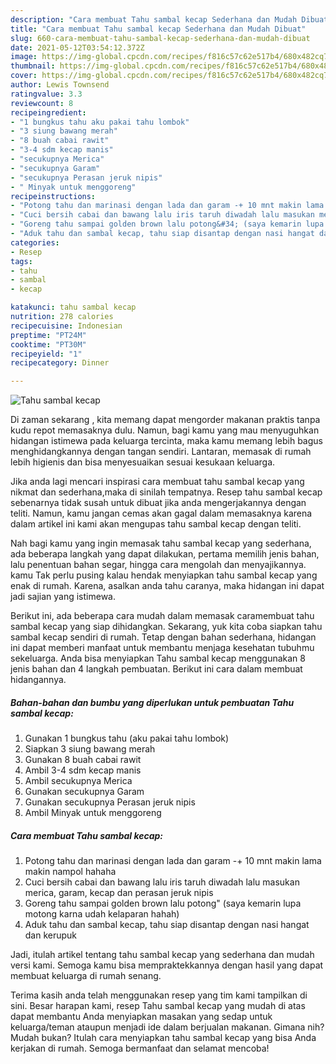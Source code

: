 ```yaml
---
description: "Cara membuat Tahu sambal kecap Sederhana dan Mudah Dibuat"
title: "Cara membuat Tahu sambal kecap Sederhana dan Mudah Dibuat"
slug: 660-cara-membuat-tahu-sambal-kecap-sederhana-dan-mudah-dibuat
date: 2021-05-12T03:54:12.372Z
image: https://img-global.cpcdn.com/recipes/f816c57c62e517b4/680x482cq70/tahu-sambal-kecap-foto-resep-utama.jpg
thumbnail: https://img-global.cpcdn.com/recipes/f816c57c62e517b4/680x482cq70/tahu-sambal-kecap-foto-resep-utama.jpg
cover: https://img-global.cpcdn.com/recipes/f816c57c62e517b4/680x482cq70/tahu-sambal-kecap-foto-resep-utama.jpg
author: Lewis Townsend
ratingvalue: 3.3
reviewcount: 8
recipeingredient:
- "1 bungkus tahu aku pakai tahu lombok"
- "3 siung bawang merah"
- "8 buah cabai rawit"
- "3-4 sdm kecap manis"
- "secukupnya Merica"
- "secukupnya Garam"
- "secukupnya Perasan jeruk nipis"
- " Minyak untuk menggoreng"
recipeinstructions:
- "Potong tahu dan marinasi dengan lada dan garam -+ 10 mnt makin lama makin nampol hahaha"
- "Cuci bersih cabai dan bawang lalu iris taruh diwadah lalu masukan merica, garam, kecap dan perasan jeruk nipis"
- "Goreng tahu sampai golden brown lalu potong&#34; (saya kemarin lupa motong karna udah kelaparan hahah)"
- "Aduk tahu dan sambal kecap, tahu siap disantap dengan nasi hangat dan kerupuk"
categories:
- Resep
tags:
- tahu
- sambal
- kecap

katakunci: tahu sambal kecap 
nutrition: 278 calories
recipecuisine: Indonesian
preptime: "PT24M"
cooktime: "PT30M"
recipeyield: "1"
recipecategory: Dinner

---
```



![Tahu sambal kecap](https://img-global.cpcdn.com/recipes/f816c57c62e517b4/680x482cq70/tahu-sambal-kecap-foto-resep-utama.jpg)

Di zaman  sekarang , kita memang dapat mengorder makanan praktis tanpa kudu repot memasaknya dulu. Namun, bagi kamu yang mau menyuguhkan hidangan istimewa pada keluarga tercinta, maka kamu memang lebih bagus menghidangkannya dengan tangan sendiri. Lantaran, memasak di rumah lebih higienis dan bisa menyesuaikan sesuai kesukaan keluarga.

Jika anda lagi mencari inspirasi cara membuat tahu sambal kecap yang nikmat dan sederhana,maka di sinilah tempatnya. Resep tahu sambal kecap  sebenarnya tidak susah untuk dibuat jika anda mengerjakannya dengan teliti. Namun, kamu jangan cemas akan gagal dalam memasaknya 
karena dalam artikel ini kami akan mengupas tahu sambal kecap dengan teliti.  



Nah bagi kamu yang ingin memasak tahu sambal kecap yang sederhana, ada beberapa langkah yang dapat dilakukan, pertama memilih jenis bahan, lalu penentuan bahan segar, hingga cara mengolah dan menyajikannya. kamu Tak perlu pusing kalau hendak menyiapkan tahu sambal kecap yang enak di rumah. Karena, asalkan anda  tahu caranya, maka hidangan ini dapat jadi sajian yang istimewa.

Berikut ini, ada beberapa cara mudah dalam memasak caramembuat tahu sambal kecap yang siap dihidangkan. Sekarang, yuk kita coba siapkan tahu sambal kecap sendiri di rumah. Tetap dengan bahan sederhana, hidangan ini dapat memberi manfaat untuk membantu menjaga kesehatan tubuhmu sekeluarga. Anda bisa menyiapkan Tahu sambal kecap menggunakan 8 jenis bahan dan 4 langkah pembuatan. Berikut ini cara dalam membuat hidangannya.

<!--inarticleads1-->

##### Bahan-bahan dan bumbu yang diperlukan untuk pembuatan Tahu sambal kecap:

1. Gunakan 1 bungkus tahu (aku pakai tahu lombok)
1. Siapkan 3 siung bawang merah
1. Gunakan 8 buah cabai rawit
1. Ambil 3-4 sdm kecap manis
1. Ambil secukupnya Merica
1. Gunakan secukupnya Garam
1. Gunakan secukupnya Perasan jeruk nipis
1. Ambil  Minyak untuk menggoreng




<!--inarticleads2-->

##### Cara membuat Tahu sambal kecap:

1. Potong tahu dan marinasi dengan lada dan garam -+ 10 mnt makin lama makin nampol hahaha
1. Cuci bersih cabai dan bawang lalu iris taruh diwadah lalu masukan merica, garam, kecap dan perasan jeruk nipis
1. Goreng tahu sampai golden brown lalu potong&#34; (saya kemarin lupa motong karna udah kelaparan hahah)
1. Aduk tahu dan sambal kecap, tahu siap disantap dengan nasi hangat dan kerupuk




Jadi, itulah artikel tentang  tahu sambal kecap  yang sederhana dan mudah versi kami. Semoga kamu bisa mempraktekkannya dengan hasil yang dapat membuat keluarga di rumah senang. 

Terima kasih anda telah menggunakan resep yang tim kami tampilkan di sini. Besar harapan kami, resep  Tahu sambal kecap yang mudah di atas dapat membantu Anda menyiapkan masakan yang sedap untuk keluarga/teman ataupun menjadi ide dalam berjualan makanan. Gimana nih? Mudah bukan? Itulah cara menyiapkan tahu sambal kecap yang bisa Anda kerjakan di rumah. Semoga bermanfaat dan selamat mencoba!

